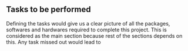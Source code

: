 ## Tasks to be performed
Defining the tasks would give us a clear picture of all the packages, softwares and hardwares required to complete this project. This is considered as the main section because rest of the sections depends on this. Any task missed out would lead to  

<!--stackedit_data:
eyJoaXN0b3J5IjpbMjE4MDY3NTIyXX0=
-->